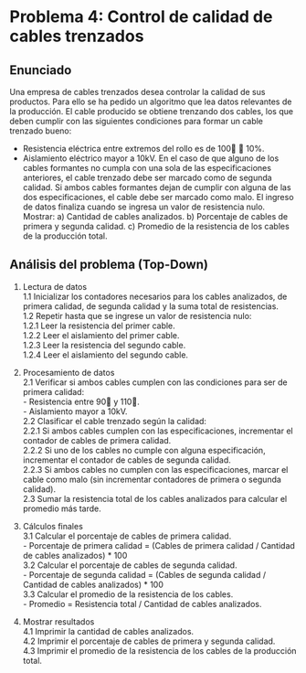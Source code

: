 # Problema 4: Control de calidad de cables trenzados

## Enunciado

Una empresa de cables trenzados desea controlar la calidad de sus productos. Para ello se ha pedido un algoritmo que lea datos relevantes de la producción. El cable producido se obtiene trenzando dos cables, los que deben cumplir con las siguientes condiciones para formar un cable trenzado bueno:
- Resistencia eléctrica entre extremos del rollo es de 100  10%.
- Aislamiento eléctrico mayor a 10kV.
En el caso de que alguno de los cables formantes no cumpla con una sola de las especificaciones anteriores, el cable trenzado debe ser marcado como de segunda calidad. Si ambos cables formantes dejan de cumplir con alguna de las dos especificaciones, el cable debe ser marcado como malo. El ingreso de datos finaliza cuando se ingresa un valor de resistencia nulo. Mostrar:
a) Cantidad de cables analizados.
b) Porcentaje de cables de primera y segunda calidad.
c) Promedio de la resistencia de los cables de la producción total.

## Análisis del problema (Top-Down)

1. Lectura de datos  
   1.1 Inicializar los contadores necesarios para los cables analizados, de primera calidad, de segunda calidad y la suma total de resistencias.  
   1.2 Repetir hasta que se ingrese un valor de resistencia nulo:  
       1.2.1 Leer la resistencia del primer cable.  
       1.2.2 Leer el aislamiento del primer cable.  
       1.2.3 Leer la resistencia del segundo cable.  
       1.2.4 Leer el aislamiento del segundo cable.

2. Procesamiento de datos  
   2.1 Verificar si ambos cables cumplen con las condiciones para ser de primera calidad:  
       - Resistencia entre 90 y 110.  
       - Aislamiento mayor a 10kV.  
   2.2 Clasificar el cable trenzado según la calidad:  
       2.2.1 Si ambos cables cumplen con las especificaciones, incrementar el contador de cables de primera calidad.  
       2.2.2 Si uno de los cables no cumple con alguna especificación, incrementar el contador de cables de segunda calidad.  
       2.2.3 Si ambos cables no cumplen con las especificaciones, marcar el cable como malo (sin incrementar contadores de primera o segunda calidad).  
   2.3 Sumar la resistencia total de los cables analizados para calcular el promedio más tarde.

3. Cálculos finales  
   3.1 Calcular el porcentaje de cables de primera calidad.  
       - Porcentaje de primera calidad = (Cables de primera calidad / Cantidad de cables analizados) * 100  
   3.2 Calcular el porcentaje de cables de segunda calidad.  
       - Porcentaje de segunda calidad = (Cables de segunda calidad / Cantidad de cables analizados) * 100  
   3.3 Calcular el promedio de la resistencia de los cables.  
       - Promedio = Resistencia total / Cantidad de cables analizados.

4. Mostrar resultados  
   4.1 Imprimir la cantidad de cables analizados.  
   4.2 Imprimir el porcentaje de cables de primera y segunda calidad.  
   4.3 Imprimir el promedio de la resistencia de los cables de la producción total.
